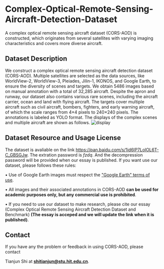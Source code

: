 # Complex-Optical-Remote-Sensing-Aircraft-Detection-Dataset
A complex optical remote sensing aircraft dataset (CORS-AOD) is constructed, which originates from several satellites with varying imaging characteristics and covers more diverse aircraft.

## Dataset Description
We construct a complex optical remote sensing aircraft detection dataset (CORS-AOD). Multiple satellites are selected as the data sources, like WorldView-2, WorldView-3, Pleiades, Jilin-1, IKONOS, and Google Earth, to ensure the diversity of scenes and targets. We obtain 5486 images based on manual annotation with a total of 32,285 aircraft. Despite the apron and runway, our dataset also contains various rare scenes, including the aircraft carrier, ocean and land with flying aircraft. The targets cover multiple aircraft such as civil aircraft, bombers, fighters, and early warning aircraft, of which the scale ranges from 4×4 pixels to 240×240 pixels. The annotations is labeled as YOLO format.
The displays of the complex scenes and multiple aircraft are shown as follows.
![display](https://user-images.githubusercontent.com/61158621/216558564-853beca5-fd32-408c-a9fa-ac70ff7cce5f.png)

## Dataset Resource and Usage License
The dataset is avaliable on the link  https://pan.baidu.com/s/1id6IP7LoIOL6T-C_GBSGJw. The extration password is _fzdq_. And the decompression password will be provided when our essay is published. If you want use our dataset, please follows these rules:

• Use of Google Earth images must respect the ["Google Earth" terms of use](https://about.google/brand-resource-center/products-and-services/geo-guidelines/).

• All images and their associated annotations in CORS-AOD **can be used for academic purposes only, but any commercial use is prohibited**.

• If you need to use our dataset to make research, please cite our essay (Complex Optical Remote Sensing Aircraft Detection Dataset and Benchmark) **(The essay is acceped and we will update the link when it is published)**.

## Contact
If you have any the problem or feedback in using CORS-AOD, please contact

Tianjun Shi at **shitianjun@stu.hit.edu.cn**.
